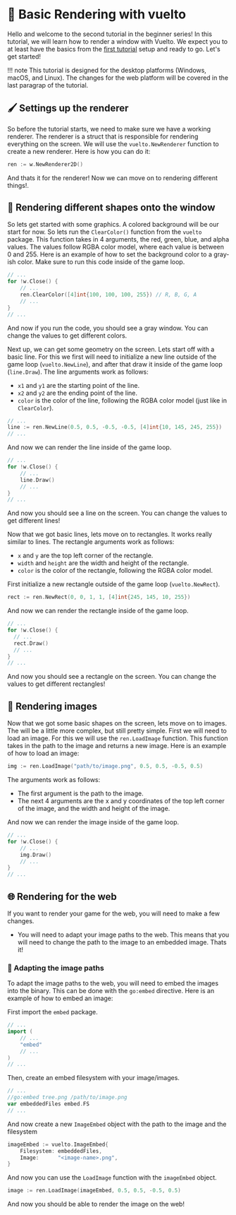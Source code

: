 <!-- markdownlint-disable md010 -->
# 📂 Basic Rendering with vuelto
Hello and welcome to the second tutorial in the beginner series! In this tutorial, we will learn how to render a window with Vuelto. We expect you to at least have the basics from the [first tutorial](new-project.md) setup and ready to go. Let's get started!

!!! note
    This tutorial is designed for the desktop platforms (Windows, macOS, and Linux). The changes for the web platform will be covered in the last paragrap of the tutorial.

## 🖌️ Settings up the renderer
So before the tutorial starts, we need to make sure we have a working renderer. The renderer is a struct that is responsible for rendering everything on the screen. We will use the `vuelto.NewRenderer` function to create a new renderer. Here is how you can do it:
```go
ren := w.NewRenderer2D()
```
And thats it for the renderer! Now we can move on to rendering different things!.

## 🚀 Rendering different shapes onto the window
So lets get started with some graphics. A colored background will be our start for now. So lets run the `ClearColor()` function from the `vuelto` package. This function takes in 4 arguments, the red, green, blue, and alpha values. The values follow RGBA color model, where each value is between 0 and 255. Here is an example of how to set the background color to a gray-ish color. Make sure to run this code inside of the game loop.

```go
// ...
for !w.Close() {
	// ...
	ren.ClearColor([4]int{100, 100, 100, 255}) // R, B, G, A
	// ...
}
// ...
```
And now if you run the code, you should see a gray window. You can change the values to get different colors.

Next up, we can get some geometry on the screen. Lets start off with a basic line. For this we first will need to initialize a new line outside of the game loop (`vuelto.NewLine`), and after that draw it inside of the game loop (`line.Draw`). The line arguments work as follows:
- `x1` and `y1` are the starting point of the line.
- `x2` and `y2` are the ending point of the line.
- `color` is the color of the line, following the RGBA color model (just like in `ClearColor`).
```go
// ...
line := ren.NewLine(0.5, 0.5, -0.5, -0.5, [4]int{10, 145, 245, 255})
// ...
```

And now we can render the line inside of the game loop.
```go
// ...
for !w.Close() {
	// ...
	line.Draw()
	// ...
}
// ...
```
And now you should see a line on the screen. You can change the values to get different lines!

Now that we got basic lines, lets move on to rectangles. It works really similar to lines. The rectangle arguments work as follows:
- `x` and `y` are the top left corner of the rectangle.
- `width` and `height` are the width and height of the rectangle.
- `color` is the color of the rectangle, following the RGBA color model.

First initialize a new rectangle outside of the game loop (`vuelto.NewRect`).
```go
rect := ren.NewRect(0, 0, 1, 1, [4]int{245, 145, 10, 255})
```
And now we can render the rectangle inside of the game loop.
```go
// ...
for !w.Close() {
  // ...
  rect.Draw()
  // ...
}
// ...
```
And now you should see a rectangle on the screen. You can change the values to get different rectangles!

## 🎨 Rendering images
Now that we got some basic shapes on the screen, lets move on to images. The will be a little more complex, but still pretty simple. First we will need to load an image. For this we will use the `ren.LoadImage` function. This function takes in the path to the image and returns a new image. Here is an example of how to load an image:
```go
img := ren.LoadImage("path/to/image.png", 0.5, 0.5, -0.5, 0.5)
```
The arguments work as follows:
- The first argument is the path to the image.
- The next 4 arguments are the x and y coordinates of the top left corner of the image, and the width and height of the image.

And now we can render the image inside of the game loop.
```go
// ...
for !w.Close() {
	// ...
	img.Draw()
	// ...
}
// ...
```

## 🌐 Rendering for the web
If you want to render your game for the web, you will need to make a few changes.
- You will need to adapt your image paths to the web. This means that you will need to change the path to the image to an embedded image.
Thats it!

### 🔄 Adapting the image paths
To adapt the image paths to the web, you will need to embed the images into the binary. This can be done with the `go:embed` directive. Here is an example of how to embed an image:

First import the `embed` package.
```go
// ...
import (
	// ...
	"embed"
	// ...
)
// ...
```
Then, create an embed filesystem with your image/images.
```go
// ...
//go:embed tree.png /path/to/image.png
var embeddedFiles embed.FS
// ...
```

And now create a new `ImageEmbed` object with the path to the image and the filesystem
```go
imageEmbed := vuelto.ImageEmbed{
	Filesystem: embeddedFiles,
	Image:      "<image-name>.png",
}
```

And now you can use the `LoadImage` function with the `imageEmbed` object.
```go
image := ren.LoadImage(imageEmbed, 0.5, 0.5, -0.5, 0.5)
```
And now you should be able to render the image on the web!
